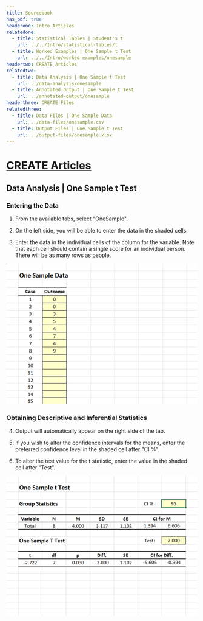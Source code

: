 ```yaml
---
title: Sourcebook
has_pdf: true
headerone: Intro Articles
relatedone:
  - title: Statistical Tables | Student's t
    url: ../../Intro/statistical-tables/t
  - title: Worked Examples | One Sample t Test
    url: ../../Intro/worked-examples/onesample
headertwo: CREATE Articles
relatedtwo:
  - title: Data Analysis | One Sample t Test
    url: ../data-analysis/onesample
  - title: Annotated Output | One Sample t Test
    url: ../annotated-output/onesample
headerthree: CREATE Files
relatedthree:
  - title: Data Files | One Sample Data
    url: ../data-files/onesample.csv
  - title: Output Files | One Sample t Test
    url: ../output-files/onesample.xlsx
---
```


# [CREATE Articles](../index.md)

## Data Analysis | One Sample t Test

### Entering the Data 

1. From the available tabs, select "OneSample".

2. On the left side, you will be able to enter the data in the shaded cells.

3. Enter the data in the individual cells of the column for the variable. Note that each cell should contain a single score for an individual person. There will be as many rows as people.

<p align="center"><kbd><img src="onesample1.png"></kbd></p>

### Obtaining Descriptive and Inferential Statistics

4. Output will automatically appear on the right side of the tab. 

5. If you wish to alter the confidence intervals for the means, enter the preferred confidence level in the shaded cell after "CI %".

6. To alter the test value for the t statistic, enter the value in the shaded cell after "Test".

<p align="center"><kbd><img src="onesample2.png"></kbd></p>

